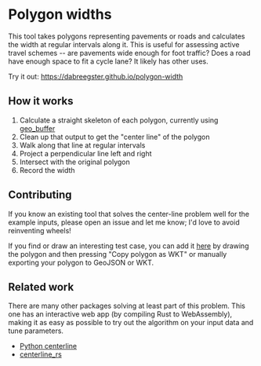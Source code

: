 # Polygon widths

This tool takes polygons representing pavements or roads and calculates the
width at regular intervals along it. This is useful for assessing active travel
schemes -- are pavements wide enough for foot traffic? Does a road have enough
space to fit a cycle lane? It likely has other uses.

Try it out: <https://dabreegster.github.io/polygon-width>

## How it works

1. Calculate a straight skeleton of each polygon, currently using [geo_buffer](https://docs.rs/geo-buffer/latest/geo_buffer/fn.skeleton_of_polygon_to_linestring.html)
2. Clean up that output to get the "center line" of the polygon
3. Walk along that line at regular intervals
4. Project a perpendicular line left and right
5. Intersect with the original polygon
6. Record the width

## Contributing

If you know an existing tool that solves the center-line problem well for the
example inputs, please open an issue and let me know; I'd love to avoid
reinventing wheels!

If you find or draw an interesting test case, you can add it
[here](https://github.com/dabreegster/polygon-width/blob/main/web/src/test_cases.ts)
by drawing the polygon and then pressing "Copy polygon as WKT" or manually
exporting your polygon to GeoJSON or WKT.

## Related work

There are many other packages solving at least part of this problem. This one
has an interactive web app (by compiling Rust to WebAssembly), making it as
easy as possible to try out the algorithm on your input data and tune
parameters.

- [Python centerline](https://centerline.readthedocs.io/en/latest/index.html)
- [centerline_rs](https://codeberg.org/eadf/centerline_rs.git)
